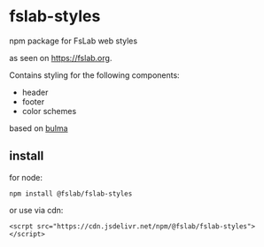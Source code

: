 # fslab-styles

npm package for FsLab web styles

as seen on https://fslab.org.

Contains styling for the following components:
- header
- footer
- color schemes

based on [bulma](https://bulma.io/)

## install

for node:

`npm install @fslab/fslab-styles`

or use via cdn: 

`<scrpt src="https://cdn.jsdelivr.net/npm/@fslab/fslab-styles"></script>`